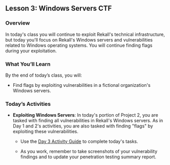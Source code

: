 ## Lesson 3: Windows Servers CTF 
 
### Overview

In today's class you will continue to exploit Rekall's technical infrastructure, but today you'll focus on Rekall's Windows servers and vulnerabilities related to Windows operating systems. You will continue finding flags during your exploitation.
 
### What You’ll Learn
 
By the end of today’s class, you will:
 
* Find flags by exploiting vulnerabilities in a fictional organization's Windows servers.

### Today’s Activities

* **Exploiting Windows Servers**: In today's portion of Project 2, you are tasked with finding all vulnerabilities in Rekall's Windows servers. As in Day 1 and 2's activities, you are also tasked with finding "flags" by exploiting these vulnerabilities.

    * Use the [Day 3 Activity Guide](https://docs.google.com/document/d/1jP26cNPWwgZJtTz3yOt_y1KLJ4ryOx5KCO7CU36rWbI/edit?usp=sharing) to complete today's tasks.

    * As you work, remember to take screenshots of your vulnerability findings and to update your penetration testing summary report.